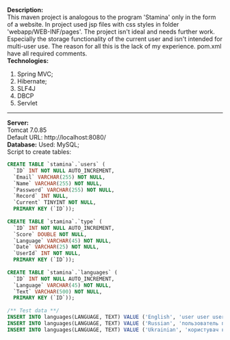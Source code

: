 **Description:**
<br>This maven project is analogous to the program 'Stamina' only in the form of a website.
In project used jsp files with css styles in folder 'webapp/WEB-INF/pages'. 
The project isn't ideal and needs further work. 
Especially the storage functionality of the current user and isn't intended for multi-user use. The 
reason for all this is the lack of my experience. 
pom.xml have all required comments. <br>
**Technologies:**
1. Spring MVC;
2. Hibernate;
3. SLF4J
4. DBCP
5. Servlet
---
**Server:**
<br>Tomcat 7.0.85
<br>Default URL: http://localhost:8080/
<br>**Database:**
Used: MySQL;
<br>Script to create tables:
```sql
CREATE TABLE `stamina`.`users` (
  `ID` INT NOT NULL AUTO_INCREMENT,
  `Email` VARCHAR(255) NOT NULL,
  `Name` VARCHAR(255) NOT NULL,
  `Password` VARCHAR(255) NOT NULL,
  `Record` INT NULL,
  `Current` TINYINT NOT NULL,
  PRIMARY KEY (`ID`));
  
CREATE TABLE `stamina`.`type` (
  `ID` INT NOT NULL AUTO_INCREMENT,
  `Score` DOUBLE NOT NULL,
  `Language` VARCHAR(45) NOT NULL,
  `Date` VARCHAR(25) NOT NULL,
  `UserId` INT NOT NULL,
  PRIMARY KEY (`ID`));
  
CREATE TABLE `stamina`.`languages` (
  `ID` INT NOT NULL AUTO_INCREMENT,
  `Language` VARCHAR(45) NOT NULL,
  `Text` VARCHAR(500) NOT NULL,
  PRIMARY KEY (`ID`));
  
/** Test data **/
INSERT INTO languages(LANGUAGE, TEXT) VALUE ('English', 'user user user user user user user user user user user user user user user ');
INSERT INTO languages(LANGUAGE, TEXT) VALUE ('Russian', 'пользователь пользователь пользователь пользователь пользователь пользователь ');
INSERT INTO languages(LANGUAGE, TEXT) VALUE ('Ukrainian', 'користувач користувач користувач користувач користувач користувач користувач ');
```
